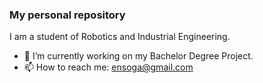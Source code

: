 ### My personal repository

I am a student of Robotics and Industrial Engineering.

- 🔭 I’m currently working on my Bachelor Degree Project.
- 📫 How to reach me: ensoga@gmail.com
